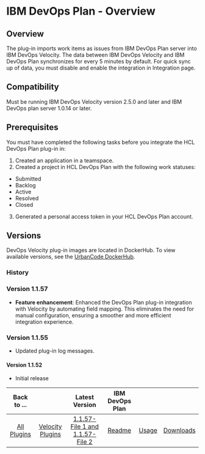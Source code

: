 
# IBM DevOps Plan - Overview

## Overview

The plug-in imports work items as issues from IBM DevOps Plan server into IBM DevOps Velocity. The data between IBM DevOps Velocity and IBM DevOps Plan synchronizes for every 5 minutes by default. For quick sync up of data, you must disable and enable the integration in Integration page.

## Compatibility

Must be running IBM DevOps Velocity version 2.5.0 and later and IBM DevOps plan server 1.0.14 or later.

## Prerequisites

You must have completed the following tasks before you integrate the HCL DevOps Plan plug-in in:
1. Created an application in a teamspace.
2. Created a project in HCL DevOps Plan with the following work statuses:
* Submitted
* Backlog
* Active
* Resolved
* Closed
3. Generated a personal access token in your HCL DevOps Plan account.

## Versions

DevOps Velocity plug-in images are located in DockerHub. To view available versions, see the [UrbanCode DockerHub](https://hub.docker.com/r/urbancode/ucv-ext-compass/tags).

### History

### Version 1.1.57

* **Feature enhancement**: Enhanced the DevOps Plan plug-in integration with Velocity by automating field mapping. This eliminates the need for manual configuration, ensuring a smoother and more efficient integration experience.

### Version 1.1.55

* Updated plug-in log messages.

#### Version 1.1.52

* Initial release

|Back to ...||Latest Version|IBM DevOps Plan |||
| :---: | :---: | :---: | :---: | :---: | :---: |
|[All Plugins](../../index.md)|[Velocity Plugins](../README.md)|[1.1.57-File 1 ](https://raw.githubusercontent.com/UrbanCode/IBM-UCV-PLUGINS/main/files/ucv-ext-compass/ucv-ext-compass%3A1.1.57.tar.7z.001)[and 1.1.57-File 2](https://raw.githubusercontent.com/UrbanCode/IBM-UCV-PLUGINS/main/files/ucv-ext-compass/ucv-ext-compass%3A1.1.57.tar.7z.002)|[Readme](README.md)|[Usage](usage.md)|[Downloads](downloads.md)|

